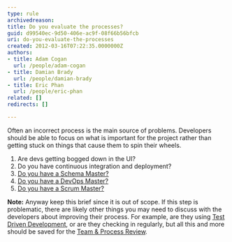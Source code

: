 ```yaml
---
type: rule
archivedreason: 
title: Do you evaluate the processes?
guid: d99540ec-9d50-406e-ac9f-08f66b56bfcb
uri: do-you-evaluate-the-processes
created: 2012-03-16T07:22:35.0000000Z
authors:
- title: Adam Cogan
  url: /people/adam-cogan
- title: Damian Brady
  url: /people/damian-brady
- title: Eric Phan
  url: /people/eric-phan
related: []
redirects: []

---
```


Often an incorrect process is the main source of problems. Developers should be able to focus on what is important for the project rather than getting stuck on things that cause them to spin their wheels.

<!--endintro-->

1. Are devs getting bogged down in the UI?
2. Do you have continuous integration and deployment?
3. [Do you have a Schema Master?](/do-you-have-a-schema-master)
4. [Do you have a DevOps Master?](/do-you-have-a-tfs-master)
5. [Do you have a Scrum Master?](/scrum-master-do-you-schedule-the-3-meetings)


**Note:** Anyway keep this brief since it is out of scope. If this step is problematic, there are likely other things you may need to discuss with the developers about improving their process.  For example, are they using [Test Driven Development](/before-starting-do-you-follow-a-test-driven-process), or are they checking in regularly, but all this and more should be saved for the [Team & Process Review](http&#58;//www.ssw.com.au/ssw/Consulting/SoftwareAudit.aspx).
